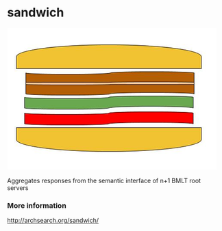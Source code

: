 # sandwich

![alt tag](/resources/sandwich.png)

Aggregates responses from the semantic interface of n+1 BMLT root servers

### More information

http://archsearch.org/sandwich/
